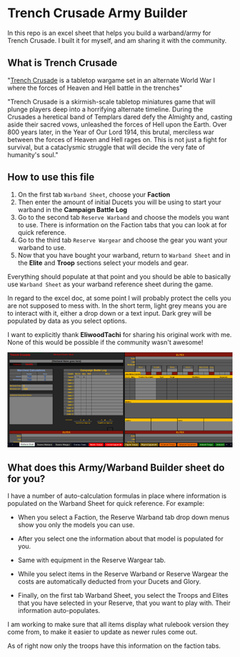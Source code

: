 # Trench Crusade Army Builder

In this repo is an excel sheet that helps you build a warband/army for Trench Crusade. I built it for myself, and am sharing it with the community.

## What is Trench Crusade

"[Trench Crusade](https://www.trenchcrusade.com) is a tabletop wargame set in an alternate World War I where the forces of Heaven and Hell battle in the trenches"

"Trench Crusade is a skirmish-scale tabletop miniatures game that will plunge players deep into a horrifying alternate timeline. During the Crusades a heretical band of Templars dared defy the Almighty and, casting aside their sacred vows, unleashed the forces of Hell upon the Earth. Over 800 years later, in the Year of Our Lord 1914, this brutal, merciless war between the forces of Heaven and Hell rages on. This is not just a fight for survival, but a cataclysmic struggle that will decide the very fate of humanity's soul."

## How to use this file

1) On the first tab `Warband Sheet`, choose your **Faction**
2) Then enter the amount of initial Ducets you will be using to start your warband in the **Campaign Battle Log**
3) Go to the second tab `Reserve Warband` and choose the models you want to use. There is information on the Faction tabs that you can look at for quick reference.
4) Go to the third tab `Reserve Wargear` and choose the gear you want your warband to use.
5) Now that you have bought your warband, return to `Warband Sheet` and in the **Elite** and **Troop** sections select your models and gear.

Everything should populate at that point and you should be able to basically use `Warband Sheet` as your warband reference sheet during the game.

In regard to the excel doc, at some point I will probably protect the cells you are not supposed to mess with. In the short term, light grey means you are to interact with it, either a drop down or a text input. Dark grey will be populated by data as you select options.

I want to explicitly thank **EliwoodTachi** for sharing his original work with me. None of this would be possible if the community wasn't awesome!

![](images/screenshot.png)

## What does this Army/Warband Builder sheet do for you?

I have a number of auto-calculation formulas in place where information is populated on the Warband Sheet for quick reference.
For example:

- When you select a Faction, the Reserve Warband tab drop down menus show you only the models you can use.

- After you select one the information about that model is populated for you.

- Same with equipment in the Reserve Wargear tab.

- While you select items in the Reserve Warband or Reserve Wargear the costs are automatically deducted from your Ducets and Glory.
- Finally, on the first tab Warband Sheet, you select the Troops and Elites that you have selected in your Reserve, that you want to play with. Their information auto-populates.

I am working to make sure that all items display what rulebook version they come from, to make it easier to update as newer rules come out. 

As of right now only the troops have this information on the faction tabs.
